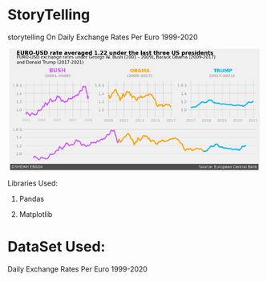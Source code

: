 # StoryTelling  
  

storytelling On Daily Exchange Rates Per Euro 1999-2020  

  ![](https://github.com/SheikhEbadaBinAshraf/StoryTelling-On-EURO/blob/main/storytelling%20on%20Euro%20exchange%20rate.png?raw=true)  


Libraries Used:  
  

1. Pandas  
  

2. Matplotlib  
   

# DataSet Used:  
  

Daily Exchange Rates Per Euro 1999-2020  

